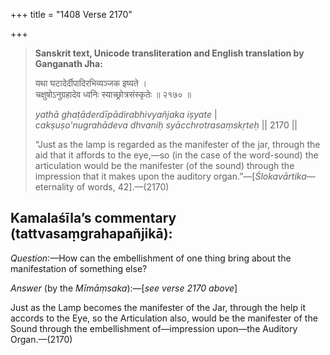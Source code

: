 +++
title = "1408 Verse 2170"

+++
> **Sanskrit text, Unicode transliteration and English translation by Ganganath Jha:** 
>
> यथा घटादेर्दीपादिरभिव्यञ्जक इष्यते ।  
> चक्षुषोऽनुग्रहादेव ध्वनिः स्याच्छ्रोत्रसंस्कृतेः ॥ २१७० ॥ 
>
> *yathā ghaṭāderdīpādirabhivyañjaka iṣyate* \|  
> *cakṣuṣo'nugrahādeva dhvaniḥ syācchrotrasaṃskṛteḥ* \|\| 2170 \|\| 
>
> “Just as the lamp is regarded as the manifester of the jar, through the aid that it affords to the eye,—so (in the case of the word-sound) the articulation would be the manifester (of the sound) through the impression that it makes upon the auditory organ.”—[*Ślokavārtika*—eternality of words, 42].—(2170)



## Kamalaśīla’s commentary (tattvasaṃgrahapañjikā):

*Question*:—How can the embellishment of one thing bring about the manifestation of something else?

*Answer* (by the *Mīmāṃsaka*):—[*see verse 2170 above*]

Just as the Lamp becomes the manifester of the Jar, through the help it accords to the Eye, so the Articulation also, would be the manifester of the Sound through the embellishment of—impression upon—the Auditory Organ.—(2170)


